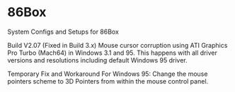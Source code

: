 # 86Box
System Configs and Setups for 86Box

Build V2.07 (Fixed in Build 3.x)
Mouse cursor corruption using ATI Graphics Pro Turbo (Mach64) in Windows 3.1 and 95.
This happens with all driver versions and resolutions including default Windows 95 driver.

Temporary Fix and Workaround
For Windows 95:
Change the mouse pointers scheme to 3D Pointers from within the mouse control panel.

